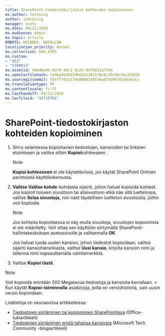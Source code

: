 ```yaml
---
title: SharePoint-tiedostokirjaston kohteiden kopioiminen
ms.author: toresing
author: tomresing
manager: scotv
ms.date: 04/21/2020
ms.audience: Admin
ms.topic: article
ROBOTS: NOINDEX, NOFOLLOW
localization_priority: Normal
ms.collection: Adm_O365
ms.custom:
- "452"
- "5300013"
ms.assetid: 94b46e45-0a79-4dc3-9c2b-94fb021a7f4a
ms.openlocfilehash: fa9be5b2b929b62d1383176c6c30c6bc9ecb1859
ms.sourcegitcommit: 55eff703a17e500681d8fa6a87eb067019ade3cc
ms.translationtype: MT
ms.contentlocale: fi-FI
ms.lasthandoff: 04/22/2020
ms.locfileid: "43715701"
---
```

# <a name="copy-items-in-a-sharepoint-document-library"></a>SharePoint-tiedostokirjaston kohteiden kopioiminen

1. Siirry selaimessa kopioitavien tiedostojen, kansioiden tai linkkien etsimiseen ja valitse sitten **Kopioi**kohteeseen .

    > [!NOTE]
    > **Kopioi kohteeseen** ei ole käytettävissä, jos käytät SharePoint Onlinen perinteistä käyttökokemusta.
  
2. **Valitse Valitse kohde**-kohdasta sijainti, johon haluat kopioida kohteet. Jos kopioit toiseen sivustoon tai alisivustoon etkä näe sitä luettelossa, valitse **Selaa sivustoja,** niin näet täydellisen luettelon sivustoista, joihin voit kopioida.

    > [!NOTE]
    > Jos kohteita kopioitaessa ei näy muita sivustoja, sivustojen kopioimista ei ole määritetty. Voit ottaa sen käyttöön siirtymällä SharePoint-hallintakeskuksen asetussivulle ja valitsemalla **OK**.
  
    Jos haluat luoda uuden kansion, johon tiedostot kopioidaan, valitse sijainti kansiohierarkiasta, valitse **Uusi kansio**, kirjoita kansion nimi ja tallenna nimi napsauttamalla valintamerkkiä.

3. Valitse **Kopioi tästä**.

> [!NOTE]
> Voit kopioida enintään 500 Megatavua tiedostoja ja kansioita kerrallaan. > Kun käytät **Kopioi-toiminnolla** asiakirjoja, joilla on versiohistoria, vain uusin versio kopioidaan.
  
Lisätietoja on seuraavissa artikkeleissa:

 - [Tiedostojen siirtäminen tai kopioiminen SharePointissa](https://support.office.com/article/move-or-copy-files-in-sharepoint-00e2f483-4df3-46be-a861-1f5f0c1a87bc) (Office-tukiartikkeli)
 - [Tiedostojen siirtäminen mistä tahansa kansiosta](https://techcommunity.microsoft.com/t5/Microsoft-SharePoint-Blog/Now-move-files-anywhere-in-Office-365-SharePoint-and-OneDrive/ba-p/146973) (Microsoft Tech Community -blogiartikkeli)   